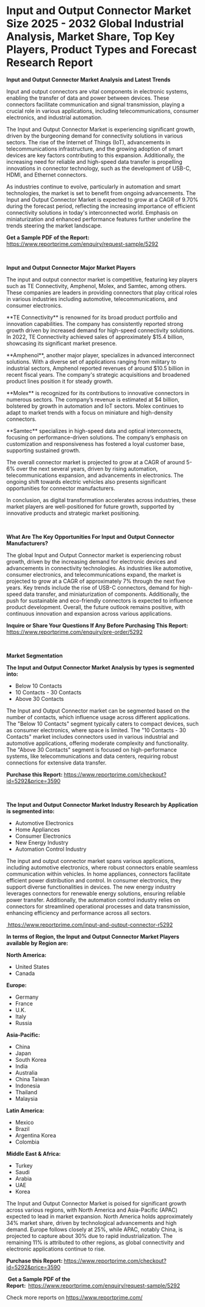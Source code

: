 <p><h1>Input and Output Connector Market Size 2025 - 2032 Global Industrial Analysis, Market Share, Top Key Players, Product Types and Forecast Research Report</h1></p><p><strong>Input and Output Connector Market Analysis and Latest Trends</strong></p>
<p><p>Input and output connectors are vital components in electronic systems, enabling the transfer of data and power between devices. These connectors facilitate communication and signal transmission, playing a crucial role in various applications, including telecommunications, consumer electronics, and industrial automation. </p><p>The Input and Output Connector Market is experiencing significant growth, driven by the burgeoning demand for connectivity solutions in various sectors. The rise of the Internet of Things (IoT), advancements in telecommunications infrastructure, and the growing adoption of smart devices are key factors contributing to this expansion. Additionally, the increasing need for reliable and high-speed data transfer is propelling innovations in connector technology, such as the development of USB-C, HDMI, and Ethernet connectors.</p><p>As industries continue to evolve, particularly in automation and smart technologies, the market is set to benefit from ongoing advancements. The Input and Output Connector Market is expected to grow at a CAGR of 9.70% during the forecast period, reflecting the increasing importance of efficient connectivity solutions in today's interconnected world. Emphasis on miniaturization and enhanced performance features further underline the trends steering the market landscape.</p></p>
<p><strong>Get a Sample PDF of the Report:&nbsp;</strong> <a href="https://www.reportprime.com/enquiry/request-sample/5292?utm_campaign=2188&utm_medium=2&utm_source=Github&utm_content=ia&utm_term=19032025&utm_id=input-and-output-connector">https://www.reportprime.com/enquiry/request-sample/5292</a></p>
<p>&nbsp;</p>
<p><strong>Input and Output Connector Major Market Players</strong></p>
<p><p>The input and output connector market is competitive, featuring key players such as TE Connectivity, Amphenol, Molex, and Samtec, among others. These companies are leaders in providing connectors that play critical roles in various industries including automotive, telecommunications, and consumer electronics.</p><p>**TE Connectivity** is renowned for its broad product portfolio and innovation capabilities. The company has consistently reported strong growth driven by increased demand for high-speed connectivity solutions. In 2022, TE Connectivity achieved sales of approximately $15.4 billion, showcasing its significant market presence.</p><p>**Amphenol**, another major player, specializes in advanced interconnect solutions. With a diverse set of applications ranging from military to industrial sectors, Amphenol reported revenues of around $10.5 billion in recent fiscal years. The company's strategic acquisitions and broadened product lines position it for steady growth.</p><p>**Molex** is recognized for its contributions to innovative connectors in numerous sectors. The company’s revenue is estimated at $4 billion, bolstered by growth in automation and IoT sectors. Molex continues to adapt to market trends with a focus on miniature and high-density connectors.</p><p>**Samtec** specializes in high-speed data and optical interconnects, focusing on performance-driven solutions. The company’s emphasis on customization and responsiveness has fostered a loyal customer base, supporting sustained growth.</p><p>The overall connector market is projected to grow at a CAGR of around 5-6% over the next several years, driven by rising automation, telecommunications expansion, and advancements in electronics. The ongoing shift towards electric vehicles also presents significant opportunities for connector manufacturers.</p><p>In conclusion, as digital transformation accelerates across industries, these market players are well-positioned for future growth, supported by innovative products and strategic market positioning.</p></p>
<p>&nbsp;</p>
<p><strong>What Are The Key Opportunities For Input and Output Connector Manufacturers?</strong></p>
<p><p>The global Input and Output Connector market is experiencing robust growth, driven by the increasing demand for electronic devices and advancements in connectivity technologies. As industries like automotive, consumer electronics, and telecommunications expand, the market is projected to grow at a CAGR of approximately 7% through the next five years. Key trends include the rise of USB-C connectors, demand for high-speed data transfer, and miniaturization of components. Additionally, the push for sustainable and eco-friendly connectors is expected to influence product development. Overall, the future outlook remains positive, with continuous innovation and expansion across various applications.</p></p>
<p><strong>Inquire or Share Your Questions If Any Before Purchasing This Report:</strong> <a href="https://www.reportprime.com/enquiry/pre-order/5292?utm_campaign=2188&utm_medium=2&utm_source=Github&utm_content=ia&utm_term=19032025&utm_id=input-and-output-connector">https://www.reportprime.com/enquiry/pre-order/5292</a></p>
<p>&nbsp;</p>
<p><strong>Market Segmentation</strong></p>
<p><strong>The Input and Output Connector Market Analysis by types is segmented into:</strong></p>
<p><ul><li>Below 10 Contacts</li><li>10 Contacts - 30 Contacts</li><li>Above 30 Contacts</li></ul></p>
<p><p>The Input and Output Connector market can be segmented based on the number of contacts, which influence usage across different applications. The "Below 10 Contacts" segment typically caters to compact devices, such as consumer electronics, where space is limited. The "10 Contacts - 30 Contacts" market includes connectors used in various industrial and automotive applications, offering moderate complexity and functionality. The "Above 30 Contacts" segment is focused on high-performance systems, like telecommunications and data centers, requiring robust connections for extensive data transfer.</p></p>
<p><strong>Purchase this Report:&nbsp;</strong><a href="https://www.reportprime.com/checkout?id=5292&price=3590&utm_campaign=2188&utm_medium=2&utm_source=Github&utm_content=ia&utm_term=19032025&utm_id=input-and-output-connector">https://www.reportprime.com/checkout?id=5292&price=3590</a></p>
<p>&nbsp;</p>
<p><strong>The Input and Output Connector Market Industry Research by Application is segmented into:</strong></p>
<p><ul><li>Automotive Electronics</li><li>Home Appliances</li><li>Consumer Electronics</li><li>New Energy Industry</li><li>Automation Control Industry</li></ul></p>
<p><p>The input and output connector market spans various applications, including automotive electronics, where robust connectors enable seamless communication within vehicles. In home appliances, connectors facilitate efficient power distribution and control. In consumer electronics, they support diverse functionalities in devices. The new energy industry leverages connectors for renewable energy solutions, ensuring reliable power transfer. Additionally, the automation control industry relies on connectors for streamlined operational processes and data transmission, enhancing efficiency and performance across all sectors.</p></p>
<p><a href="https://www.reportprime.com/input-and-output-connector-r5292?utm_campaign=2188&utm_medium=2&utm_source=Github&utm_content=ia&utm_term=19032025&utm_id=input-and-output-connector">&nbsp;https://www.reportprime.com/input-and-output-connector-r5292</a></p>
<p><strong>In terms of Region, the Input and Output Connector Market Players available by Region are:</strong></p>
<p>
    <p> <strong> North America: </strong>
        <ul>
            <li>United States</li>
            <li>Canada</li>
        </ul>
        </p> 
    <p> <strong> Europe: </strong>
        <ul>
            <li>Germany</li>
            <li>France</li>
            <li>U.K.</li>
            <li>Italy</li>
            <li>Russia</li>
        </ul>
        </p> 
    <p> <strong> Asia-Pacific: </strong>
        <ul>
            <li>China</li>
            <li>Japan</li>
            <li>South Korea</li>
            <li>India</li>
            <li>Australia</li>
            <li>China Taiwan</li>
            <li>Indonesia</li>
            <li>Thailand</li>
            <li>Malaysia</li>
        </ul>
        </p> 
    <p> <strong> Latin America: </strong>
        <ul>
            <li>Mexico</li>
            <li>Brazil</li>
            <li>Argentina Korea</li>
            <li>Colombia</li>
        </ul>
        </p> 
    <p> <strong> Middle East & Africa: </strong>
        <ul>
            <li>Turkey</li>
            <li>Saudi</li>
            <li>Arabia</li>
            <li>UAE</li>
            <li>Korea</li>
        </ul>
    </p>
    </p>
<p><p>The Input and Output Connector Market is poised for significant growth across various regions, with North America and Asia-Pacific (APAC) expected to lead in market expansion. North America holds approximately 34% market share, driven by technological advancements and high demand. Europe follows closely at 25%, while APAC, notably China, is projected to capture about 30% due to rapid industrialization. The remaining 11% is attributed to other regions, as global connectivity and electronic applications continue to rise.</p></p>
<p><strong>Purchase this Report: </strong><a href="https://www.reportprime.com/checkout?id=5292&price=3590&utm_campaign=2188&utm_medium=2&utm_source=Github&utm_content=ia&utm_term=19032025&utm_id=input-and-output-connector">https://www.reportprime.com/checkout?id=5292&price=3590</a></p>
<p>&nbsp;<strong>Get a Sample PDF of the Report:&nbsp;&nbsp;</strong><a href="https://www.reportprime.com/enquiry/request-sample/5292?utm_campaign=2188&utm_medium=2&utm_source=Github&utm_content=ia&utm_term=19032025&utm_id=input-and-output-connector">https://www.reportprime.com/enquiry/request-sample/5292</a></p>
<p><strong></strong></p>
<p>Check more reports on <a href="https://www.reportprime.com/?utm_campaign=2188&utm_medium=2&utm_source=Github&utm_content=ia&utm_term=19032025&utm_id=input-and-output-connector">https://www.reportprime.com/</a></p>